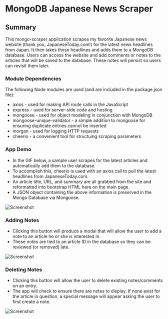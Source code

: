 # MongoDB Japanese News Scraper
## Summary
This mongo-scraper application scrapes my favorite Japanese news website (thank you, JapaneseToday.com!) for the latest news headlines from Japan. It then takes these headlines and adds them to a MongoDB database. Users can access the website and add comments or notes to the articles that will be saved to the database. These notes will persist so users can revisit them later.

### Module Dependencies
The following Node modules are used (and are included in the package.json file):
* axios - used for making API route calls in the JavaScript
* express - used for server-side code and hosting
* mongoose - used for object modeling in conjunction with MongoDB
* mongoose-unique-validator - a simple addition to mongoose for ensuring duplicate entries cannot be inserted
* morgan - used for logging HTTP requests
* cheerio - a convenient tool for structuing scraping parameters

### App Demo
* In the GIF below, a sample user scrapes for the latest articles and automatically add them to the database.
* To accomplish this, cheerio is used with an axios call to pull the latest headlines from JapaneseToday.com. 
* An article title, URL, and summary are all grabbed from the site and reformatted into bootstrap HTML here on the main page. 
* A JSON object containing the above information is preserved in the Mongo Database via Mongoose.
  
![Screenshot](README-images/scraping.gif)

### Adding Notes
* Clicking this button will produce a modal that will allow the user to add a note to an article he or she is interested in. 
* These notes are tied to an article ID in the database so they can be reviewed (or removed) late.

![Screenshot](README-images/adding-note.gif)

### Deleting Notes
* Clicking this button will allow the user to delete existing notes/comments on an entry.
* The app will check to ensure there are notes to display. If none exist for the article in question, a special message will appear asking the user to first create a note.

![Screenshot](README-images/delete-note.gif)
